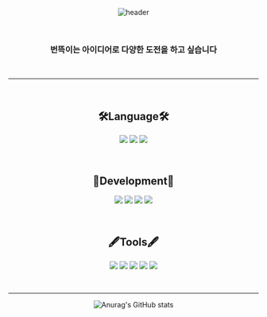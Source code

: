   <div align="center">
 
 ![header](https://capsule-render.vercel.app/api?type=Waving&color=auto&height=300&section=header&text=Im%20SeoHyun&fontSize=80)
 

 
   &nbsp;
### 번뜩이는 아이디어로 다양한 도전을 하고 싶습니다

  &nbsp;
 
---

<!--
**Seohyen/Seohyen** is a ✨ _special_ ✨ repository because its `README.md` (this file) appears on your GitHub profile.

Here are some ideas to get you started:

- 🔭 I’m currently working on ...
- 🌱 I’m currently learning ...
- 👯 I’m looking to collaborate on ...
- 🤔 I’m looking for help with ...
- 💬 Ask me about ...
- 📫 How to reach me: ...
- 😄 Pronouns: ...
- ⚡ Fun fact: ...
-->


 
&nbsp;
## 🛠Language🛠
<img src="https://img.shields.io/badge/C++-00599C?style=for-the-badge&logo=cplusplus&logoColor=white">
<img src="https://img.shields.io/badge/C%23-000000?style=for-the-badge&logo=Csharp&logoColor=white">
<img src="https://img.shields.io/badge/C-A8B9CC?style=for-the-badge&logo=C&logoColor=white"> 
 
&nbsp;
 


## 🔨Development🔨
<img src="https://img.shields.io/badge/Unity-A8bfcc?style=for-the-badge&logo=Unity&logoColor=white">
<img src="https://img.shields.io/badge/Visual Studio-5C2D91?style=for-the-badge&logo=Visual Studio&logoColor=white">
<img src="https://img.shields.io/badge/Sourcetree-0052CC?style=for-the-badge&logo=Sourcetree&logoColor=white">
<img src="https://img.shields.io/badge/Gitfork-0052CC?style=for-the-badge&logo=Gitfork&logoColor=white">
  
&nbsp;
## 🖋Tools🖋
<img src="https://img.shields.io/badge/Word-2B579A?style=for-the-badge&logo=Microsoft Word&logoColor=white">
<img src="https://img.shields.io/badge/PPT-B7472A?style=for-the-badge&logo=Microsoft PowerPoint&logoColor=white">
<img src="https://img.shields.io/badge/Excel-217346?style=for-the-badge&logo=Microsoft Excel&logoColor=white">
<img src="https://img.shields.io/badge/Photoshop-31A8FF?style=for-the-badge&logo=Adobe Photoshop&logoColor=white">
<img src="https://img.shields.io/badge/Illustrator-FF9A00?style=for-the-badge&logo=Adobe Illustrator&logoColor=white">

&nbsp;


---
![Anurag's GitHub stats](https://github-readme-stats.vercel.app/api?username=Seohyen&show_icons=true&theme=radical)

 
</div>
 
